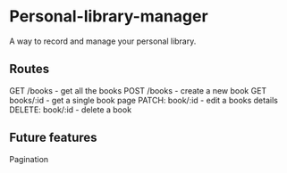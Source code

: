 # Personal-library-manager

A way to record and manage your personal library.

## Routes

GET /books - get all the books
POST /books - create a new book
GET books/:id - get a single book page
PATCH: book/:id - edit a books details
DELETE: book/:id - delete a book

## Future features

Pagination
